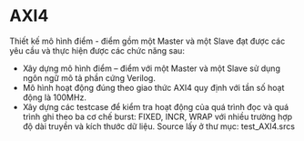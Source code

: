 # AXI4
Thiết kế mô hình điểm - điểm gồm một Master và một Slave đạt được các yêu cầu và thực hiện được các chức năng sau:
-	Xây dựng mô hình điểm – điểm với một Master và một Slave sử dụng ngôn ngữ mô tả phần cứng Verilog.
-	Mô hình hoạt động đúng theo giao thức AXI4 quy định với tần số hoạt động là 100MHz.
-	Xây dựng các testcase để kiểm tra hoạt động của quá trình đọc và quá trình ghi theo ba cơ chế burst: FIXED, INCR, WRAP với nhiều trường hợp độ dài truyền và kích thước dữ liệu.
Source lấy ở thư mục: test_AXI4.srcs
